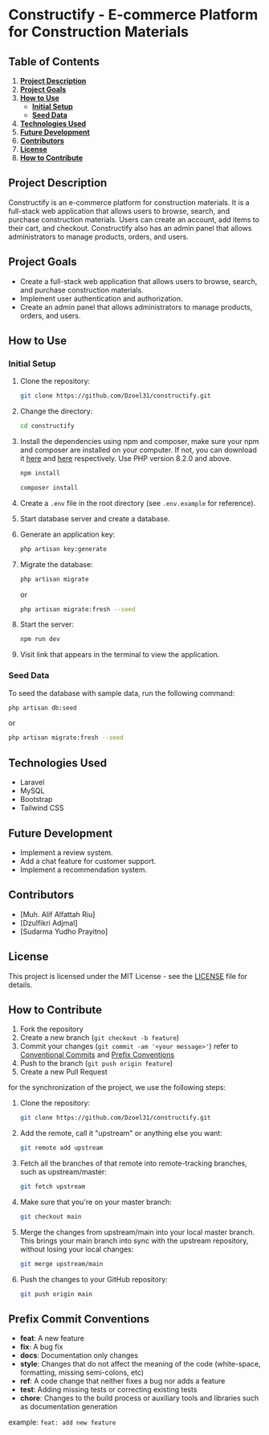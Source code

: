 # Constructify - E-commerce Platform for Construction Materials

## Table of Contents

1. **[Project Description](#project-description)**
2. **[Project Goals](#project-goals)**
3. **[How to Use](#how-to-use)**
   - **[Initial Setup](#initial-setup)**
   - **[Seed Data](#seed-data)**
4. **[Technologies Used](#technologies-used)**
5. **[Future Development](#future-development)**
6. **[Contributors](#contributors)**
7. **[License](#license)**
8. **[How to Contribute](#how-to-contribute)**

## Project Description

Constructify is an e-commerce platform for construction materials. It is a full-stack web application that allows users to browse, search, and purchase construction materials. Users can create an account, add items to their cart, and checkout. Constructify also has an admin panel that allows administrators to manage products, orders, and users.

## Project Goals

- Create a full-stack web application that allows users to browse, search, and purchase construction materials.
- Implement user authentication and authorization.
- Create an admin panel that allows administrators to manage products, orders, and users.

## How to Use

### Initial Setup

1. Clone the repository:

   ```bash
   git clone https://github.com/Dzoel31/constructify.git
    ```

2. Change the directory:

   ```bash
   cd constructify
   ```

3. Install the dependencies using npm and composer, make sure your npm and composer are installed on your computer. If not, you can download it [here](https://nodejs.org/en/download/) and [here](https://getcomposer.org/download/) respectively. Use PHP version 8.2.0 and above.

   ```bash
   npm install
   ```

   ```bash
   composer install
   ```

4. Create a `.env` file in the root directory (see `.env.example` for reference).

5. Start database server and create a database.

6. Generate an application key:

   ```bash
   php artisan key:generate
   ```

7. Migrate the database:

   ```bash
   php artisan migrate
   ```

   or

   ```bash
   php artisan migrate:fresh --seed
   ```

8. Start the server:

   ```bash
   npm run dev
   ```

9. Visit link that appears in the terminal to view the application.

### Seed Data

To seed the database with sample data, run the following command:

   ```bash
   php artisan db:seed
   ```

   or

   ```bash
   php artisan migrate:fresh --seed
   ```

## Technologies Used

- Laravel
- MySQL
- Bootstrap
- Tailwind CSS

## Future Development

- Implement a review system.
- Add a chat feature for customer support.
- Implement a recommendation system.

## Contributors

- [Muh. Alif Alfattah Riu]
- [Dzulfikri Adjmal]
- [Sudarma Yudho Prayitno]

## License

This project is licensed under the MIT License - see the [LICENSE](LICENSE) file for details.

## How to Contribute

1. Fork the repository
2. Create a new branch (`git checkout -b feature`)
3. Commit your changes (`git commit -am '<your message>'`) refer to [Conventional Commits](https://www.conventionalcommits.org/en/v1.0.0/) and [Prefix Conventions](#prefix-commit-conventions)
4. Push to the branch (`git push origin feature`)
5. Create a new Pull Request

for the synchronization of the project, we use the following steps:

1. Clone the repository:

   ```bash
   git clone https://github.com/Dzoel31/constructify.git
    ```

2. Add the remote, call it "upstream" or anything else you want:

   ```bash
   git remote add upstream
    ```

3. Fetch all the branches of that remote into remote-tracking branches, such as upstream/master:

   ```bash
   git fetch upstream
    ```

4. Make sure that you're on your master branch:

   ```bash
   git checkout main
    ```

5. Merge the changes from upstream/main into your local master branch. This brings your main branch into sync with the upstream repository, without losing your local changes:

    ```bash
    git merge upstream/main
     ```

6. Push the changes to your GitHub repository:

    ```bash
    git push origin main
    ```

## Prefix Commit Conventions

- **feat**: A new feature
- **fix**: A bug fix
- **docs**: Documentation only changes
- **style**: Changes that do not affect the meaning of the code (white-space, formatting, missing semi-colons, etc)
- **ref**: A code change that neither fixes a bug nor adds a feature
- **test**: Adding missing tests or correcting existing tests
- **chore**: Changes to the build process or auxiliary tools and libraries such as documentation generation

example: `feat: add new feature`
